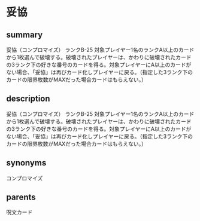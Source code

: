# 妥協

## summary
妥協（コンプロマイズ）
ランクB-25
対象プレイヤー1名のランクA以上のカードから1枚選んで破壊する。破壊されたプレイヤーは、かわりに破壊されたカードの3ランク下の好きな番号のカードを得る。対象プレイヤーにA以上のカードがない場合、「妥協」は再びカード化しプレイヤーに戻る。（指定した3ランク下のカードの限界枚数がMAXだった場合カードはもらえない。）
## description
妥協（コンプロマイズ）
ランクB-25
対象プレイヤー1名のランクA以上のカードから1枚選んで破壊する。破壊されたプレイヤーは、かわりに破壊されたカードの3ランク下の好きな番号のカードを得る。対象プレイヤーにA以上のカードがない場合、「妥協」は再びカード化しプレイヤーに戻る。（指定した3ランク下のカードの限界枚数がMAXだった場合カードはもらえない。）
## synonyms
コンプロマイズ
## parents
呪文カード
